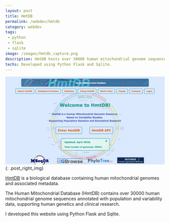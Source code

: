 ```yaml
---
layout: post
title: HmtDB
permalink: /webdev/hmtdb
category: webdev
tags: 
 - python
 - flask
 - sqlite
image: /images/hmtdb_capture.png
description: HmtDB hosts over 30000 human mitochondrial genome sequences annotated with population and variability data. 
techs: Developed using Python Flask and Sqlite. 
---
```

[![HmtDB](/images/hmtdb_capture.png)](http://www.hmtdb.uniba.it){: .post_right_img}

[HmtDB](http://www.hmtdb.uniba.it) is a biological database containing human mitochondrial genomes and associated metadata.  

The Human Mitochondrial Database (HmtDB) contains over 30000 human mitochondrial genome sequences annotated with population and variability data, supporting human genetics and clinical research.  

I developed this website using Python Flask and Sqlite.  
